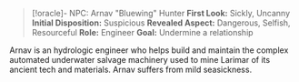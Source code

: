 
> [!oracle]- NPC: Arnav "Bluewing" Hunter
> **First Look:** Sickly, Uncanny
> **Initial Disposition:** Suspicious
> **Revealed Aspect:** Dangerous, Selfish, Resourceful
> **Role:** Engineer
> **Goal:** Undermine a relationship

Arnav is an hydrologic engineer who helps build and maintain the complex automated underwater salvage machinery used to mine Larimar of its ancient tech and materials. Arnav suffers from mild seasickness.